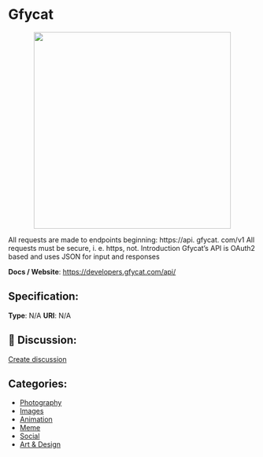 # Gfycat
<p align="center">
    <img width="400" src="https://raw.githubusercontent.com/apis-list/apis-list/main/apis/gfycat/logo_256x256.png" />
</p>

All requests are made to endpoints beginning: https://api. gfycat. com/v1 All requests must be secure, i. e. https, not. Introduction Gfycat’s API is OAuth2 based and uses JSON for input and responses

**Docs / Website**: https://developers.gfycat.com/api/

## Specification:
**Type**:  N/A 
**URI**:  N/A 

## 💬 Discussion:
[Create discussion](https://github.com/apis-list/apis-list/discussions/new)

## Categories:
- [Photography](https://github.com/apis-list/apis-list#photography)
- [Images](https://github.com/apis-list/apis-list#images)
- [Animation](https://github.com/apis-list/apis-list#animation)
- [Meme](https://github.com/apis-list/apis-list#meme)
- [Social](https://github.com/apis-list/apis-list#social)
- [Art & Design](https://github.com/apis-list/apis-list#art-and-design)



